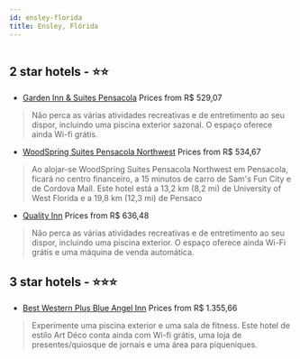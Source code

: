 ```yaml
---
id: ensley-florida
title: Ensley, Flórida
---
```


<center><img src="https://i.travelapi.com/hotels/2000000/1510000/1506000/1505929/5b225391_z.jpg" alt="" /></center>


##  2 star hotels - ⭐️⭐️

-    [Garden Inn & Suites Pensacola](https://www.hurb.com/br/aud/https://www.hurb.com/br/hotels/ensley/garden-inn-suites-pensacola-HT-B8NT?cmp=18055) Prices from R$ 529,07
   > Não perca as várias atividades recreativas e de entretimento ao seu dispor, incluindo uma piscina exterior sazonal. O espaço oferece ainda Wi-fi grátis.
-    [WoodSpring Suites Pensacola Northwest](https://www.hurb.com/br/aud/https://www.hurb.com/br/hotels/ensley/woodspring-suites-pensacola-northwest-HT-N5Q9?cmp=18055) Prices from R$ 534,67
   > Ao alojar-se WoodSpring Suites Pensacola Northwest em Pensacola, ficará no centro financeiro, a 15 minutos de carro de Sam's Fun City e de Cordova Mall. Este hotel está a 13,2 km (8,2 mi) de University of West Florida e a 19,8 km (12,3 mi) de Pensaco
-    [Quality Inn](https://www.hurb.com/br/aud/https://www.hurb.com/br/hotels/ensley/quality-inn-HT-Q8K0?cmp=18055) Prices from R$ 636,48
   > Não perca as várias atividades recreativas e de entretimento ao seu dispor, incluindo uma piscina exterior. O espaço oferece ainda Wi-Fi grátis e uma máquina de venda automática.

##  3 star hotels - ⭐️⭐️⭐️

-    [Best Western Plus Blue Angel Inn](https://www.hurb.com/br/aud/https://www.hurb.com/br/hotels/ensley/best-western-plus-blue-angel-inn-HT-NGAE?cmp=18055) Prices from R$ 1.355,66
   > Experimente uma piscina exterior e uma sala de fitness. Este hotel de estilo Art Déco conta ainda com Wi-fi grátis, uma loja de presentes/quiosque de jornais e uma área para piqueniques.
